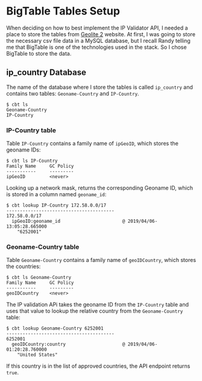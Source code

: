 # BigTable Tables Setup

When deciding on how to best implement the IP Validator API, I needed a place to store the tables from [Geolite 2](https://dev.maxmind.com/geoip/geoip2/geolite2/) website. At first, I was going to store the necessary csv file data in a MySQL database, but I recall Randy telling me that BigTable is one of the technologies used in the stack. So I chose BigTable to store the data.

## ip_country Database

The name of the database where I store the tables is called `ip_country` and contains two tables: `Geoname-Country` and `IP-Country`.

```
$ cbt ls
Geoname-Country
IP-Country
```



### IP-Country table
Table `IP-Country` contains a family name of `ipGeoID`, which stores the geoname IDs:
```
$ cbt ls IP-Country
Family Name     GC Policy
-----------     ---------
ipGeoID         <never>
```
Looking up a network mask, returns the corresponding Geoname ID, which is stored in a column named `geoname_id`:
```
$ cbt lookup IP-Country 172.58.0.0/17
----------------------------------------
172.58.0.0/17
  ipGeoID:geoname_id                       @ 2019/04/06-13:05:28.665000
    "6252001"
```

### Geoname-Country table
Table `Geoname-Country` contains a family name of `geoIDCountry`, which stores the countries:
```
$ cbt ls Geoname-Country
Family Name     GC Policy
-----------     ---------
geoIDCountry    <never>

```
The IP validation APi takes the geoname ID from the `IP-Country` table and uses that value to lookup the relative country from the `Geoname-Country` table:
```
$ cbt lookup Geoname-Country 6252001
----------------------------------------
6252001
  geoIDCountry:country                     @ 2019/04/06-01:20:28.760000
    "United States"
```

If this country is in the list of approved countries, the API endpoint returns `true`. 